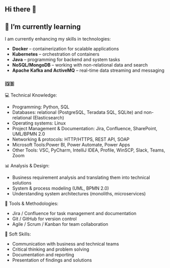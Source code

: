 ## Hi there 👋


## 🌱 I’m currently learning

I am currently enhancing my skills in technologies:
- **Docker** – containerization for scalable applications  
- **Kubernetes** – orchestration of containers  
- **Java** – programming for backend and system tasks  
- **NoSQL/MongoDB** – working with non-relational data and search
- **Apache Kafka and ActiveMQ** – real-time data streaming and messaging 

### 🇬🇧  

💻 Technical Knowledge:
- Programming: Python, SQL  
- Databases: relational (PostgreSQL, Teradata SQL, SQLite) and non-relational (Elasticsearch)  
- Operating systems: Linux
- Project Management & Documentation: Jira, Confluence, SharePoint, UML/BPMN 2.0
- Networking & protocols: HTTP/HTTPS, REST API, SOAP
- Microsoft Tools:Power BI, Power Automate, Power Apps  
- Other Tools: VSC, PyCharm, IntelliJ IDEA, Profile, WinSCP, Slack, Teams, Zoom

📊 Analysis & Design:
- Business requirement analysis and translating them into technical solutions  
- System & process modeling (UML, BPMN 2.0)  
- Understanding system architectures (monoliths, microservices)  

👯 Tools & Methodologies:
- Jira / Confluence for task management and documentation  
- Git / GitHub for version control  
- Agile / Scrum / Kanban for team collaboration  

💬 Soft Skills:
- Communication with business and technical teams  
- Critical thinking and problem solving  
- Documentation and reporting  
- Presentation of findings and solutions  

